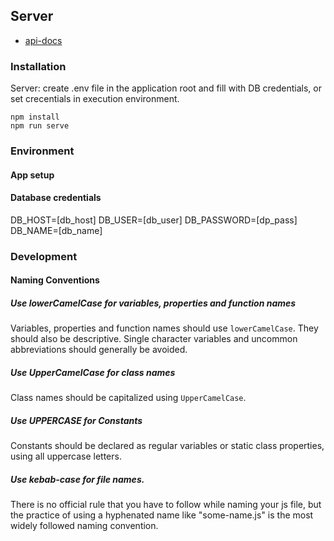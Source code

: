 ## Server

- [api-docs](https://exapmle.app/api-docs/#/)

### Installation

Server:
create .env file in the application root and fill with DB credentials, or set crecentials in execution environment. 
```
npm install
npm run serve
```
### Environment

#### App setup


#### Database credentials
DB_HOST=[db_host]
DB_USER=[db_user]
DB_PASSWORD=[dp_pass]
DB_NAME=[db_name]

### Development

#### Naming Conventions

##### Use lowerCamelCase for variables, properties and function names

Variables, properties and function names should use `lowerCamelCase`.  They
should also be descriptive. Single character variables and uncommon
abbreviations should generally be avoided.

##### Use UpperCamelCase for class names

Class names should be capitalized using `UpperCamelCase`.


##### Use UPPERCASE for Constants

Constants should be declared as regular variables or static class properties,
using all uppercase letters.

##### Use kebab-case for file names.

There is no official rule that you have to follow while naming your js file,
but the practice of using a hyphenated name like "some-name.js" is the most widely followed naming convention.
